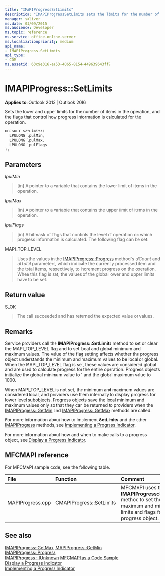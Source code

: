 ```yaml
---
title: "IMAPIProgressSetLimits"
description: "IMAPIProgressSetLimits sets the limits for the number of items in the operation, and the flags that control how progress information is calculated."
manager: soliver
ms.date: 03/09/2015
ms.audience: Developer
ms.topic: reference
ms.service: office-online-server
ms.localizationpriority: medium
api_name:
- IMAPIProgress.SetLimits
api_type:
- COM
ms.assetid: 63c9e316-ee53-4065-8154-449639643ff7
---
```


# IMAPIProgress::SetLimits

**Applies to**: Outlook 2013 | Outlook 2016
  
Sets the lower and upper limits for the number of items in the operation, and the flags that control how progress information is calculated for the operation.
  
```cpp
HRESULT SetLimits(
  LPULONG lpulMin,
  LPULONG lpulMax,
  LPULONG lpulFlags
);
```

## Parameters

 _lpulMin_
  
> [in] A pointer to a variable that contains the lower limit of items in the operation.

 _lpulMax_
  
> [in] A pointer to a variable that contains the upper limit of items in the operation.

 _lpulFlags_
  
> [in] A bitmask of flags that controls the level of operation on which progress information is calculated. The following flag can be set:

MAPI_TOP_LEVEL
  
> Uses the values in the [IMAPIProgress::Progress](imapiprogress-progress.md) method's _ulCount_ and _ulTotal_ parameters, which indicate the currently processed item and the total items, respectively, to increment progress on the operation. When this flag is set, the values of the global lower and upper limits have to be set.

## Return value

S_OK
  
> The call succeeded and has returned the expected value or values.

## Remarks

Service providers call the **IMAPIProgress::SetLimits** method to set or clear the MAPI_TOP_LEVEL flag and to set local and global minimum and maximum values. The value of the flag setting affects whether the progress object understands the minimum and maximum values to be local or global. When the MAPI_TOP_LEVEL flag is set, these values are considered global and are used to calculate progress for the entire operation. Progress objects initialize the global minimum value to 1 and the global maximum value to 1000.
  
When MAPI_TOP_LEVEL is not set, the minimum and maximum values are considered local, and providers use them internally to display progress for lower level subobjects. Progress objects save the local minimum and maximum values only so that they can be returned to providers when the [IMAPIProgress::GetMin](imapiprogress-getmin.md) and [IMAPIProgress::GetMax](imapiprogress-getmax.md) methods are called.
  
For more information about how to implement **SetLimits** and the other [IMAPIProgress](imapiprogressiunknown.md) methods, see [Implementing a Progress Indicator](implementing-a-progress-indicator.md).
  
For more information about how and when to make calls to a progress object, see [Display a Progress Indicator](how-to-display-a-progress-indicator.md).
  
## MFCMAPI reference

For MFCMAPI sample code, see the following table.
  
|**File**|**Function**|**Comment**|
|:-----|:-----|:-----|
|MAPIProgress.cpp  <br/> |CMAPIProgress::SetLimits  <br/> |MFCMAPI uses the **IMAPIProgress::SetLimits** method to set the maximum and minimum limits and flags for the progress object. |

## See also

[IMAPIProgress::GetMax](imapiprogress-getmax.md)
[IMAPIProgress::GetMin](imapiprogress-getmin.md)  
[IMAPIProgress::Progress](imapiprogress-progress.md)  
[IMAPIProgress : IUnknown](imapiprogressiunknown.md)
[MFCMAPI as a Code Sample](mfcmapi-as-a-code-sample.md)  
[Display a Progress Indicator](how-to-display-a-progress-indicator.md)  
[Implementing a Progress Indicator](implementing-a-progress-indicator.md)
